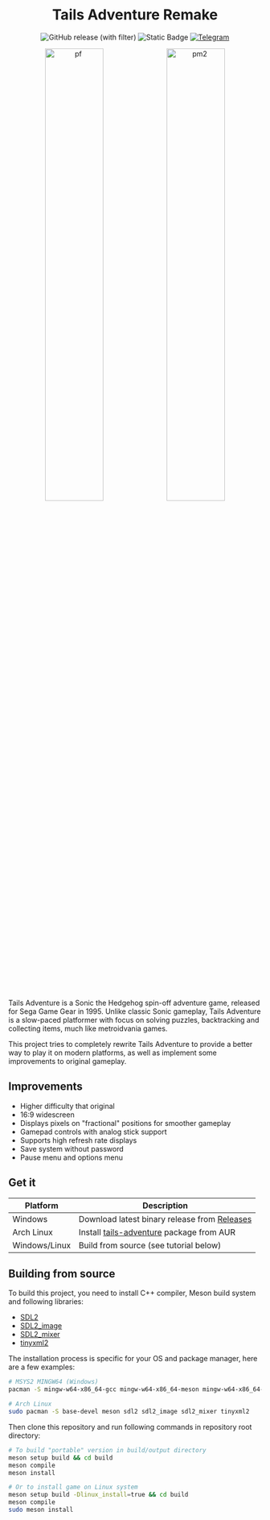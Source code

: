 <h1 align="center">Tails Adventure Remake</h1>

<div align="center">

![GitHub release (with filter)](https://img.shields.io/github/v/release/TA-Remake/TailsAdventure?style=flat&label=latest&color=&logo=Git&logoColor=white)
![Static Badge](https://img.shields.io/badge/complete-25%25-red)
[![Telegram](https://img.shields.io/badge/Telegram-blue.svg?style=flat&logo=Telegram&logoColor=white)](https://t.me/tailsadventure)

<img width="48%" alt="pf" src="https://github.com/TA-Remake/TailsAdventure/assets/43793572/7a9a6597-2c18-4e7a-9637-2c043673bab3"><img width="48%" alt="pm2" src="https://github.com/TA-Remake/TailsAdventure/assets/43793572/144954c7-a9fb-425e-9f4d-795b7ca591f0">

</div>

Tails Adventure is a Sonic the Hedgehog spin-off adventure game, released for Sega Game Gear in 1995. Unlike classic Sonic gameplay, Tails Adventure is a slow-paced platformer with focus on solving puzzles, backtracking and collecting items, much like metroidvania games.

This project tries to completely rewrite Tails Adventure to provide a better way to play it on modern platforms, as well as implement some improvements to original gameplay.

## Improvements
- Higher difficulty that original
- 16:9 widescreen
- Displays pixels on "fractional" positions for smoother gameplay
- Gamepad controls with analog stick support
- Supports high refresh rate displays
- Save system without password
- Pause menu and options menu

## Get it

| Platform | Description |
| ------------- | ------------- |
| Windows | Download latest binary release from [Releases](https://github.com/mechakotik/TailsAdventure/releases) |
| Arch Linux | Install [tails-adventure](https://aur.archlinux.org/packages/tails-adventure) package from AUR |
| Windows/Linux | Build from source (see tutorial below) |

## Building from source

To build this project, you need to install C++ compiler, Meson build system and following libraries:

- [SDL2](https://github.com/libsdl-org/SDL/tree/SDL2)
- [SDL2_image](https://github.com/libsdl-org/SDL_image/tree/SDL2)
- [SDL2_mixer](https://github.com/libsdl-org/SDL_mixer/tree/SDL2)
- [tinyxml2](https://github.com/leethomason/tinyxml2)

The installation process is specific for your OS and package manager, here are a few examples:

```bash
# MSYS2 MINGW64 (Windows)
pacman -S mingw-w64-x86_64-gcc mingw-w64-x86_64-meson mingw-w64-x86_64-SDL2 mingw-w64-x86_64-SDL2_image mingw-w64-x86_64-SDL2_mixer mingw-w64-x86_64-tinyxml2

# Arch Linux
sudo pacman -S base-devel meson sdl2 sdl2_image sdl2_mixer tinyxml2
```

Then clone this repository and run following commands in repository root directory:

```bash
# To build "portable" version in build/output directory
meson setup build && cd build
meson compile
meson install

# Or to install game on Linux system
meson setup build -Dlinux_install=true && cd build
meson compile
sudo meson install
```
